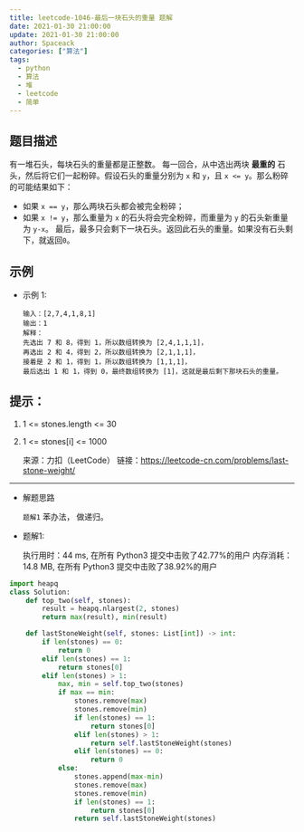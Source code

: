 ```yaml
---
title: leetcode-1046-最后一块石头的重量 题解
date: 2021-01-30 21:00:00
update: 2021-01-30 21:00:00
author: Spaceack
categories: ["算法"]
tags: 
  - python
  - 算法
  - 堆
  - leetcode
  - 简单
---
```


## 题目描述

有一堆石头，每块石头的重量都是正整数。
每一回合，从中选出两块 **最重的** 石头，然后将它们一起粉碎。假设石头的重量分别为 `x` 和 `y`，且 `x <= y`。那么粉碎的可能结果如下：
- 如果 `x == y`，那么两块石头都会被完全粉碎；
- 如果 `x != y`，那么重量为 `x` 的石头将会完全粉碎，而重量为 `y` 的石头新重量为 `y-x`。
最后，最多只会剩下一块石头。返回此石头的重量。如果没有石头剩下，就返回`0`。


## 示例
- 示例 1:
    ```
    输入：[2,7,4,1,8,1]
    输出：1
    解释：
    先选出 7 和 8，得到 1，所以数组转换为 [2,4,1,1,1]，
    再选出 2 和 4，得到 2，所以数组转换为 [2,1,1,1]，
    接着是 2 和 1，得到 1，所以数组转换为 [1,1,1]，
    最后选出 1 和 1，得到 0，最终数组转换为 [1]，这就是最后剩下那块石头的重量。
    ```
## 提示：
1. 1 <= stones.length <= 30
2. 1 <= stones[i] <= 1000

    来源：力扣（LeetCode）
    链接：https://leetcode-cn.com/problems/last-stone-weight/
    

---
- 解题思路

    `题解1` 苯办法， 做递归。

- 题解1:

    执行用时：44 ms, 在所有 Python3 提交中击败了42.77%的用户
    内存消耗：14.8 MB, 在所有 Python3 提交中击败了38.92%的用户

```python
import heapq
class Solution:
    def top_two(self, stones):
        result = heapq.nlargest(2, stones)
        return max(result), min(result)

    def lastStoneWeight(self, stones: List[int]) -> int:
        if len(stones) == 0:
            return 0
        elif len(stones) == 1:
            return stones[0]
        elif len(stones) > 1:
            max, min = self.top_two(stones)
            if max == min:
                stones.remove(max)
                stones.remove(min)
                if len(stones) == 1:
                    return stones[0]
                elif len(stones) > 1:
                    return self.lastStoneWeight(stones)
                elif len(stones) == 0:
                    return 0
            else:
                stones.append(max-min)
                stones.remove(max)
                stones.remove(min)
                if len(stones) == 1:
                    return stones[0]
                return self.lastStoneWeight(stones)
```
